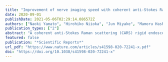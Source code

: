 ```yaml
---
title: "Improvement of nerve imaging speed with coherent anti-Stokes Raman scattering rigid endoscope using deep-learning noise reduction"
date: 2020-09-01
publishDate: 2021-05-06T02:29:14.086572Z
authors: ["Naoki Yamato", "Hirohiko Niioka", "Jun Miyake", "Mamoru Hashimoto"]
publication_types: ["2"]
abstract: "A coherent anti-Stokes Raman scattering (CARS) rigid endoscope was developed to visualize peripheral nerves without labeling for nerve-sparing endoscopic surgery. The developed CARS endoscope had a problem with low imaging speed, i.e. low imaging rate. In this study, we demonstrate that noise reduction with deep learning boosts the nerve imaging speed with CARS endoscopy. We employ fine-tuning and ensemble learning and compare deep learning models with three different architectures. In the fine-tuning strategy, deep learning models are pre-trained with CARS microscopy nerve images and retrained with CARS endoscopy nerve images to compensate for the small dataset of CARS endoscopy images. We propose using the equivalent imaging rate (EIR) as a new evaluation metric for quantitatively and directly assessing the imaging rate improvement by deep learning models. The highest EIR of the deep learning model was 7.0 images/min, which was 5 times higher than that of the raw endoscopic image of 1.4 images/min. We believe that the improvement of the nerve imaging speed will open up the possibility of reducing postoperative dysfunction by intraoperative nerve identification."
featured: false
publication: "*Scientific Reports*"
url_pdf: "https://www.nature.com/articles/s41598-020-72241-x.pdf"
doi: "https://doi.org/10.1038/s41598-020-72241-x"
---
```


